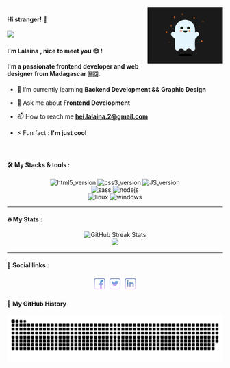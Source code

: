 <img align="right" src="/imgs/SpookyGhost.gif" width="35%" alt="banner"/>

#### Hi stranger! 👋

<div align="left"><img src="https://readme-typing-svg.herokuapp.com?font=Fira+Code&pause=1000&color=1586A6&width=435&lines=Welcome+to+my+github+page+!" /></div>

#### I'm Lalaina , nice to meet you :blush: !

#### I'm a passionate frontend developer and web designer from Madagascar :madagascar:.

-   🌱 I’m currently learning **Backend Development && Graphic Design**

-   💬 Ask me about **Frontend Development**

-   📫 How to reach me **hei.lalaina.2@gmail.com**

-   ⚡ Fun fact : **I'm just cool**

</br>

#### :hammer_and_wrench: My Stacks & tools :

<div align="center">
     <img src="https://img.shields.io/badge/HTML5-E34F26?style=for-the-badge&logo=html5&logoColor=white" alt="html5_version" width="100px"/>
     <img src="https://img.shields.io/badge/CSS3-1572B6?style=for-the-badge&logo=css3&logoColor=white" alt="css3_version" width="90px"/>
     <img src="https://img.shields.io/badge/-JavaScript-FFCA28?style=for-the-badge&logo=javascript&logoColor=white" alt="JS_version" width="140px"/>
     </br>
     <img src="https://img.shields.io/badge/Sass-CC6699?style=for-the-badge&logo=sass&logoColor=white" alt="sass" width="80px"/>
     <img src="https://img.shields.io/badge/Node.js-339933?style=for-the-badge&logo=nodedotjs&logoColor=white" alt="nodejs" width="100px"/>
     </br>
     <img src="https://img.shields.io/badge/-Linux-F9F63C?style=for-the-badge&logo=linux&logoColor=FFFFFF" alt="linux"/>
     <img src="https://img.shields.io/badge/-Windows-3CB7F9?style=for-the-badge&logo=windows&logoColor=FFFFFF" alt="windows"/>
</div>

---

#### :fire: My Stats :

<div align="center">
     <img src="https://github-readme-streak-stats.herokuapp.com?user=Lalaina0904&theme=leafy&hide_border=true&background=EB545400&border=30A29F&stroke=30A29F&ring=30A29F&fire=30A29F&currStreakNum=30A29F&sideNums=3DD5D0&currStreakLabel=3DD5D0&sideLabels=D0D0D0&dates=30A29F" alt="GitHub Streak Stats"/>
</div>

<div align=center>  
  <strong>
      <img src='https://komarev.com/ghpvc/?username=Lalaina0904&style=flat-square&color=blueviolet'>
  </strong> 
</div>

---

#### :rocket: Social links :

<div align="center">
     <a href="https://www.facebook.com/lalaina.lalaina00"><img src="/imgs/facebook.png" alt="facebook"></a>
     <a href="https://twitter.com/mananjolalaina"><img src="/imgs/twitter.png" alt="twitter"></a>
     <a href="https://www.linkedin.com/in/andriamiarozaka"><img src="/imgs/linkedin.png" alt="linkedin"></a>
</div>

#### :snake: My GitHub History

![Snake animation](https://github.com/Lalaina0904/Lalaina0904/blob/output/github-contribution-grid-snake.svg)
